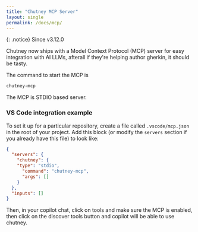 ```yaml
---
title: "Chutney MCP Server"
layout: single
permalink: /docs/mcp/
---
```


{: .notice}
Since v3.12.0

Chutney now ships with a Model Context Protocol (MCP) server for easy integration with AI LLMs, afterall if they're helping author gherkin, it should be tasty.

The command to start the MCP is 

```bash
chutney-mcp
```

The MCP is STDIO based server.

### VS Code integration example

To set it up for a particular repository, create a file called `.vscode/mcp.json` in the root of your project. Add this block (or modify the `servers` section if you already have this file) to look like:

```json
{
  "servers": {
    "chutney": {
    "type": "stdio",
      "command": "chutney-mcp",
      "args": []
    }
  },
  "inputs": []
}
```

Then, in your copilot chat, click on tools and make sure the MCP is enabled, then click on the discover tools button and copilot will be able to use chutney.